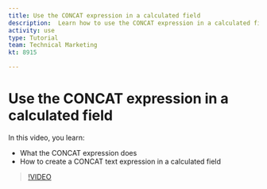 ```yaml
---
title: Use the CONCAT expression in a calculated field
description:  Learn how to use the CONCAT expression in a calculated field in Adobe [!DNL Workfront].
activity: use
type: Tutorial
team: Technical Marketing
kt: 8915

---
```

# Use the CONCAT expression in a calculated field

In this video, you learn:

* What the CONCAT expression does
* How to create a CONCAT text expression in a calculated field

>[!VIDEO](https://video.tv.adobe.com/v/335178/?quality=12)
